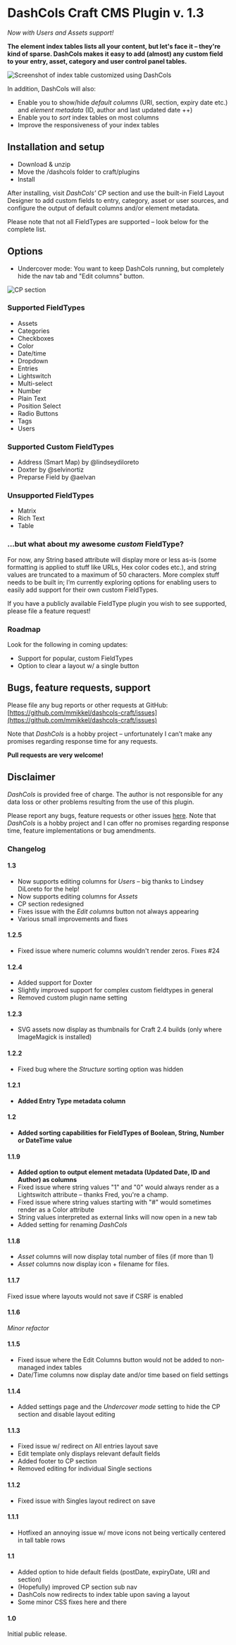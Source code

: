 # DashCols Craft CMS Plugin v. 1.3

_Now with Users and Assets support!_

**The element index tables lists all your content, but let's face it – they're kind of sparse. DashCols makes it easy to add (almost) any custom field to your entry, asset, category and user control panel tables.**

![Screenshot of index table customized using DashCols](/source/demo/index.jpg?raw=true "Index table customized w/ DashCols")

In addition, DashCols will also:

* Enable you to show/hide _default columns_ (URI, section, expiry date etc.) and _element metadata_ (ID, author and last updated date ++)
* Enable you to _sort_ index tables on most columns
* Improve the responsiveness of your index tables

## Installation and setup

* Download & unzip
* Move the /dashcols folder to craft/plugins
* Install

After installing, visit _DashCols’_ CP section and use the built-in Field Layout Designer to add custom fields to entry, category, asset or user sources, and configure the output of default columns and/or element metadata.

Please note that not all FieldTypes are supported – look below for the complete list.

## Options

* Undercover mode: You want to keep DashCols running, but completely hide the nav tab and "Edit columns" button.

![CP section](/source/demo/cp.jpg?raw=true)

### Supported FieldTypes

* Assets
* Categories
* Checkboxes
* Color
* Date/time
* Dropdown
* Entries
* Lightswitch
* Multi-select
* Number
* Plain Text
* Position Select
* Radio Buttons
* Tags
* Users

### Supported Custom FieldTypes

* Address (Smart Map) by @lindseydiloreto
* Doxter by @selvinortiz
* Preparse Field by @aelvan

### Unsupported FieldTypes

* Matrix
* Rich Text
* Table

### …but what about my awesome _custom_ FieldType?

For now, any String based attribute will display more or less as-is (some formatting is applied to stuff like URLs, Hex color codes etc.), and string values are truncated to a maximum of 50 characters. More complex stuff needs to be built in; I’m currently exploring options for enabling users to easily add support for their own custom FieldTypes.

If you have a publicly available FieldType plugin you wish to see supported, please file a feature request!

### Roadmap

Look for the following in coming updates:

* Support for popular, custom FieldTypes
* Option to clear a layout w/ a single button

## Bugs, feature requests, support

Please file any bug reports or other requests at GitHub: [https://github.com/mmikkel/dashcols-craft/issues](https://github.com/mmikkel/dashcols-craft/issues)

Note that _DashCols_ is a hobby project – unfortunately I can’t make any promises regarding response time for any requests.

**Pull requests are very welcome!**

## Disclaimer

_DashCols_ is provided free of charge. The author is not responsible for any data loss or other problems resulting from the use of this plugin.

Please report any bugs, feature requests or other issues [here](https://github.com/mmikkel/dashcols-craft/issues). Note that _DashCols_ is a hobby project and I can offer no promises regarding response time, feature implementations or bug amendments.

### Changelog

#### 1.3

* Now supports editing columns for _Users_  – big thanks to Lindsey DiLoreto for the help!
* Now supports editing columns for _Assets_
* CP section redesigned
* Fixes issue with the _Edit columns_ button not always appearing
* Various small improvements and fixes

#### 1.2.5

* Fixed issue where numeric columns wouldn't render zeros. Fixes #24

#### 1.2.4

* Added support for Doxter
* Slightly improved support for complex custom fieldtypes in general
* Removed custom plugin name setting

#### 1.2.3

* SVG assets now display as thumbnails for Craft 2.4 builds (only where ImageMagick is installed)

#### 1.2.2

* Fixed bug where the _Structure_ sorting option was hidden

#### 1.2.1

* **Added Entry Type metadata column**

#### 1.2

* **Added sorting capabilities for FieldTypes of Boolean, String, Number or DateTime value**

#### 1.1.9

* **Added option to output element metadata (Updated Date, ID and Author) as columns**
* Fixed issue where string values "1" and "0" would always render as a Lightswitch attribute – thanks Fred, you're a champ.
* Fixed issue where string values starting with "#" would sometimes render as a Color attribute
* String values interpreted as external links will now open in a new tab
* Added setting for renaming _DashCols_

#### 1.1.8

* _Asset_ columns will now display total number of files (if more than 1)
* _Asset_ columns now display icon + filename for files.

#### 1.1.7

Fixed issue where layouts would not save if CSRF is enabled

#### 1.1.6

_Minor refactor_

#### 1.1.5

* Fixed issue where the Edit Columns button would not be added to non-managed index tables
* Date/Time columns now display date and/or time based on field settings

#### 1.1.4

* Added settings page and the _Undercover mode_ setting to hide the CP section and disable layout editing

#### 1.1.3

* Fixed issue w/ redirect on All entries layout save
* Edit template only displays relevant default fields
* Added footer to CP section
* Removed editing for individual Single sections

#### 1.1.2

* Fixed issue with Singles layout redirect on save

#### 1.1.1

* Hotfixed an annoying issue w/ move icons not being vertically centered in tall table rows

#### 1.1

* Added option to hide default fields (postDate, expiryDate, URI and section)
* (Hopefully) improved CP section sub nav
* DashCols now redirects to index table upon saving a layout
* Some minor CSS fixes here and there

#### 1.0

Initial public release.
